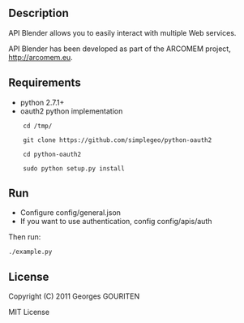 Description
-------
API Blender allows you to easily interact with multiple Web services.

API Blender has been developed as part of the
ARCOMEM project, <http://arcomem.eu>.

Requirements
------------
* python 2.7.1+
* oauth2 python implementation
```
    cd /tmp/

    git clone https://github.com/simplegeo/python-oauth2

    cd python-oauth2

    sudo python setup.py install
```

Run
---
* Configure config/general.json
* If you want to use authentication, config config/apis/auth

Then run:
```
./example.py
```

License
-------
Copyright (C) 2011  Georges GOURITEN 

MIT License
